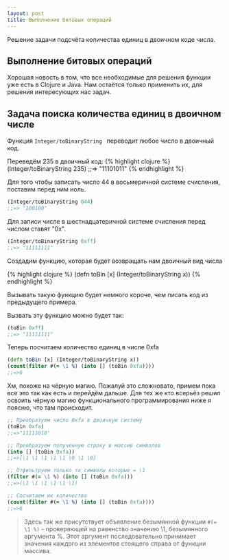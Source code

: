 ```yaml
---
layout: post
title: Выполнение битовых операций
---
```


Решение задачи подсчёта количества единиц в двоичном коде числа.


## Выполнение битовых операций

Хорошая новость в том, что все необходимые для решения функции уже есть в Clojure и Java. Нам остаётся только применить их, для решения интересующих нас задач.

## Задача поиска количества единиц в двоичном числе
Функция ```Integer/toBinaryString ``` переводит любое число в двоичный код.

Переведём 235 в двоичный код:
{% highlight clojure %}
(Integer/toBinaryString 235)
;;=> "11101011"
{% endhighlight %}

Для того чтобы
 записать число 44 в восьмеричной системе счисления, поставим перед ним ноль.

```Clojure
(Integer/toBinaryString 044)
;;=> "100100"
```

Для записи числе в шестнадцатеричной системе счисления перед числом ставят "0x".

```Clojure
(Integer/toBinaryString 0xff)
;;=> "11111111"
```

Создадим функцию, которая будет возвращать нам двоичный вид числа

{% highlight clojure %}
(defn toBin [x] (Integer/toBinaryString x))
{% endhighlight %}

Вызывать такую функцию будет немного короче, чем писать код из предыдущего примера.

Вызвать эту функцию можно будет так:

```Clojure
(toBin 0xff)
;;=> "11111111"
```

Теперь посчитаем количество единиц в числе 0xfa
```Clojure
(defn toBin [x] (Integer/toBinaryString x))
(count(filter #(= \1 %) (into [] (toBin 0xfa))))
;;=>6
```
Хм, похоже на чёрную магию. Пожалуй это сложновато, примем пока все это так как есть и перейдём дальше.
Для тех же кто всерьёз решил освоить чёрную магию функционального программирования ниже я поясню, что там происходит.

```Clojure
;; Преобразуем число 0xfa в двоичную систему
(toBin 0xfa)
;;=>"11111010"

;; Преобразуем полученную строку в массив символов
(into [] (toBin 0xfa))
;;=>[\1 \1 \1 \1 \1 \0 \1 \0]

;; Отфильтруем только те символы которые = \1
(filter #(= \1 %) (into [] (toBin 0xfa)))
;;=>(\1 \1 \1 \1 \1 \1)

;; Сосчитаем их количество
(count(filter #(= \1 %) (into [] (toBin 0xfa))))
;;=>6
```

>Здесь так  же присутствует объявление безымянной функции ```#(= \1 %)``` -  проверяющей на равенство значению \1, безымянного аргумента %. Этот аргумент последовательно принимает значения каждого из элементов стоящего справа от функции массива.
